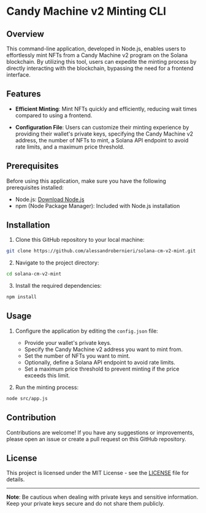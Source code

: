 # Candy Machine v2 Minting CLI

## Overview

This command-line application, developed in Node.js, enables users to effortlessly mint NFTs from a Candy Machine v2 program on the Solana blockchain. By utilizing this tool, users can expedite the minting process by directly interacting with the blockchain, bypassing the need for a frontend interface.

## Features

- **Efficient Minting**: Mint NFTs quickly and efficiently, reducing wait times compared to using a frontend.

- **Configuration File**: Users can customize their minting experience by providing their wallet's private keys, specifying the Candy Machine v2 address, the number of NFTs to mint, a Solana API endpoint to avoid rate limits, and a maximum price threshold. 

## Prerequisites

Before using this application, make sure you have the following prerequisites installed:

- Node.js: [Download Node.js](https://nodejs.org/)
- npm (Node Package Manager): Included with Node.js installation

## Installation

1. Clone this GitHub repository to your local machine:

```bash
git clone https://github.com/alessandrobernieri/solana-cm-v2-mint.git
```

2. Navigate to the project directory:

```bash
cd solana-cm-v2-mint
```

3. Install the required dependencies:

```bash
npm install
```

## Usage

1. Configure the application by editing the `config.json` file:

   - Provide your wallet's private keys.
   - Specify the Candy Machine v2 address you want to mint from.
   - Set the number of NFTs you want to mint.
   - Optionally, define a Solana API endpoint to avoid rate limits.
   - Set a maximum price threshold to prevent minting if the price exceeds this limit.

2. Run the minting process:

```bash
node src/app.js
```

## Contribution

Contributions are welcome! If you have any suggestions or improvements, please open an issue or create a pull request on this GitHub repository.

## License

This project is licensed under the MIT License - see the [LICENSE](LICENSE) file for details.

---

**Note**: Be cautious when dealing with private keys and sensitive information. Keep your private keys secure and do not share them publicly.
